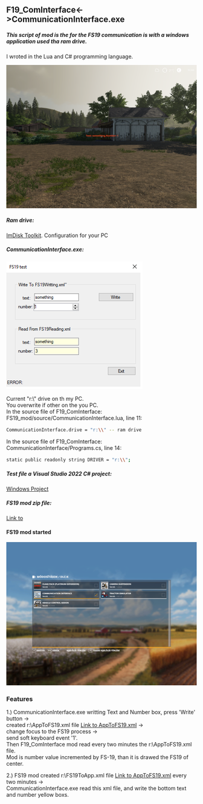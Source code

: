 ## F19_ComInterface<->CommunicationInterface.exe

##### This script of mod is the for the FS19 communication is with a windows application used tha ram drive.
I wroted in the Lua and C# programming language.<br>

![](doc/kep2.png)

##### Ram drive:<br>
[ImDisk Toolkit](https://sourceforge.net/projects/imdisk-toolkit/). Configuration for your PC<br>

##### CommunicationInterface.exe:<br>
![](doc/kep1.png)<br>

Current "r:\\" drive on th my PC.<br>
You overwrite if other on the you PC.<br>
In the source file of F19_ComInterface: FS19_mod/source/CommunicationInterface.lua, line 11:<br>
```bash
CommunicationInterface.drive = "r:\\" -- ram drive
```
In the source file of F19_ComInterface: CommunicationInterface/Programs.cs, line 14:<br>
```bash
static public readonly string DRIVER = "r:\\";
```
##### Test file a Visual Studio 2022 C# project:<br>
[Windows Project](CommunicationInterface.sln)<br>
##### FS19 mod zip file:<br>
[Link to](FS19_mod/package)<br>

#### FS19 mod started<br>
![](doc/kep3.png)<br>

### Features<br>
1.) CommunicationInterface.exe writting Text and Number box, press 'Write' button -><br>
created r:\\AppToFS19.xml file [Link to AppToFS19.xml](drive) -><br>
change focus to the FS19 process -><br>
send soft keyboard event '1'.<br> 
Then F19_ComInterface mod read every two minutes the r:\\AppToFS19.xml file.<br>
Mod is number value incremented by FS-19, than it is drawed the FS19 of center.<br>

2.) FS19 mod created  r:\\FS19ToApp.xml file [Link to AppToFS19.xml](drive) every two minutes -><br>
CommunicationInterface.exe read this xml file, and write the bottom text and number yellow boxs.<br>
 
